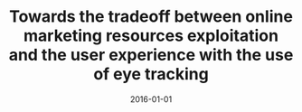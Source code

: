 ---
# Documentation: https://wowchemy.com/docs/managing-content/

title: Towards the tradeoff between online marketing resources exploitation and the
  user experience with the use of eye tracking
subtitle: ''
summary: ''
authors:
- Jarosław J. Jankowski
- Paweł Ziemba
- Jarosław Wątróbski
- kazienko
tags: []
categories: []
date: '2016-01-01'
lastmod: 2022-10-07T05:04:14Z
featured: false
draft: false

# Featured image
# To use, add an image named `featured.jpg/png` to your page's folder.
# Focal points: Smart, Center, TopLeft, Top, TopRight, Left, Right, BottomLeft, Bottom, BottomRight.
image:
  caption: ''
  focal_point: ''
  preview_only: false

# Projects (optional).
#   Associate this post with one or more of your projects.
#   Simply enter your project's folder or file name without extension.
#   E.g. `projects = ["internal-project"]` references `content/project/deep-learning/index.md`.
#   Otherwise, set `projects = []`.
projects: []
publishDate: '2022-10-07T05:04:13.014116Z'
publication_types:
- '1'
abstract: ''
publication: '*Intelligent Information and Database Systems : 8th Asian Conference,
  ACIIDS 2016, Da Nang, Vietnam, March 14-16, 2016 : proceedings. Pt. 1*'
doi: 10.1007/978-3-662-49381-6_32
---